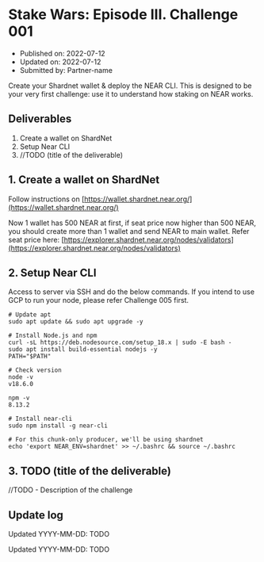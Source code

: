 # Stake Wars: Episode III. Challenge 001
* Published on: 2022-07-12
* Updated on: 2022-07-12
* Submitted by: Partner-name

Create your Shardnet wallet & deploy the NEAR CLI. This is designed to be your very first challenge: use it to understand how staking on NEAR works.

## Deliverables

1. Create a wallet on ShardNet
2. Setup Near CLI
3. //TODO (title of the deliverable)

## 1. Create a wallet on ShardNet

Follow instructions on [https://wallet.shardnet.near.org/](https://wallet.shardnet.near.org/)

Now 1 wallet has 500 NEAR at first, if seat price now higher than 500 NEAR, you should create more than 1 wallet and send NEAR to main wallet. Refer seat price here: [https://explorer.shardnet.near.org/nodes/validators](https://explorer.shardnet.near.org/nodes/validators)

## 2. Setup Near CLI

Access to server via SSH and do the below commands. If you intend to use GCP to run your node, please refer Challenge 005 first.
```
# Update apt
sudo apt update && sudo apt upgrade -y

# Install Node.js and npm
curl -sL https://deb.nodesource.com/setup_18.x | sudo -E bash -  
sudo apt install build-essential nodejs -y
PATH="$PATH"

# Check version
node -v
v18.6.0

npm -v
8.13.2

# Install near-cli
sudo npm install -g near-cli

# For this chunk-only producer, we'll be using shardnet
echo 'export NEAR_ENV=shardnet' >> ~/.bashrc && source ~/.bashrc
```

## 3. TODO (title of the deliverable)

//TODO - Description of the challenge

## Update log

Updated YYYY-MM-DD: TODO

Updated YYYY-MM-DD: TODO
